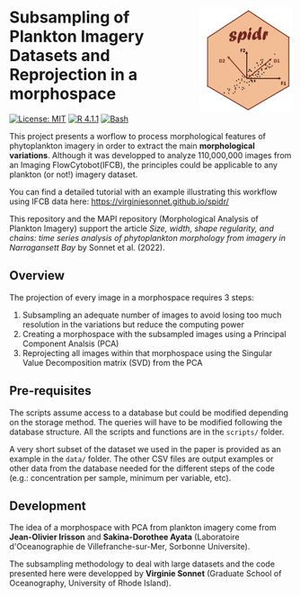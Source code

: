 
<!-- README.md is generated from README.Rmd. -->

# <img src="figures/spidr_logo.png" align="right" height="185.5"/> Subsampling of Plankton Imagery Datasets and Reprojection in a morphospace 

<!-- badges: start -->

[![License: MIT](https://img.shields.io/badge/license-MIT-green.svg)](https://opensource.org/licenses/MIT) [![R 4.1.1](https://img.shields.io/badge/R-4.1.1-red.svg)](https://www.r-project.org/) [![Bash](https://img.shields.io/badge/Bash-grey.svg)](https://www.gnu.org/software/bash/)

<!-- badges: end -->

This project presents a worflow to process morphological features of phytoplankton imagery in order to extract the main **morphological variations**. Although it was developped to analyze 110,000,000 images from an Imaging FlowCytobot(IFCB), the principles could be applicable to any plankton (or not!) imagery dataset. 

You can find a detailed tutorial with an example illustrating this workflow using IFCB data here: https://virginiesonnet.github.io/spidr/

This repository and the MAPI repository (Morphological Analysis of Plankton Imagery) support the article *Size, width, shape regularity, and chains: time series analysis of phytoplankton morphology from imagery in Narragansett Bay* by Sonnet et al. (2022).

## Overview

The projection of every image in a morphospace requires 3 steps: 

1. Subsampling  an adequate number of images to avoid losing too much resolution in the variations but reduce the computing power
2. Creating a morphospace with the subsampled images using a Principal Component Analsis (PCA)
3. Reprojecting all images within that morphospace using the Singular Value Decomposition matrix (SVD) from the PCA  


## Pre-requisites 

The scripts assume access to a database but could be modified depending on the storage method. 
The queries will have to be modified following the database structure. 
All the scripts and functions are in the `scripts/` folder.

A very short subset of the dataset we used in the paper is provided as an example in the `data/` folder. The other CSV files are output examples or other data from the database needed for the different steps of the code (e.g.: concentration per sample, minimum per variable, etc). 


## Development 

The idea of a morphospace with PCA from plankton imagery come from  **Jean-Olivier Irisson** and **Sakina-Dorothee Ayata** (Laboratoire d'Oceanographie de Villefranche-sur-Mer, Sorbonne Universite). 

The subsampling methodology to deal with large datasets and the code presented here were developped by **Virginie Sonnet** (Graduate School of Oceanography, University of Rhode Island). 






